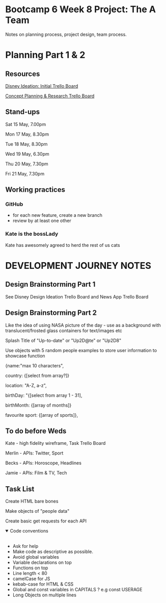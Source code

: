 # Bootcamp 6 Week 8 Project: The A Team

Notes on planning process, project design, team process.

# Planning Part 1 & 2

## Resources

[Disney Ideation: Initial Trello Board](https://trello.com/b/XNquW4I0/disney-ideation-dreamer) 

[Concept Planning & Research Trello Board](https://trello.com/b/dNgzKiwi/news-app-ideas)

## Stand-ups

Sat 15 May, 7.00pm

Mon 17 May, 8.30pm

Tue 18 May, 8.30pm

Wed 19 May, 6.30pm

Thu 20 May, 7.30pm

Fri 21 May, 7.30pm

## Working practices

### GitHub 
  - for each new feature, create a new branch
  - review by at least one other

### Kate is the bossLady
Kate has awesomely agreed to herd the rest of us cats


# DEVELOPMENT JOURNEY NOTES

## Design Brainstorming Part 1

See Disney Design Ideation Trello Board and News App Trello Board

## Design Brainstorming Part 2

Like the idea of using NASA picture of the day - use as a background with translucent/frosted glass containers for text/images etc

Splash Title of "Up-to-date" or "Up2D@te" or "Up2D8"

Use objects with 5 random people examples to store user information to showcase function 

{name:"max 10 characters", 

country: {[select from array?]}

location: "A-Z, a-z",

birthDay: "{[select from array 1 - 31],

birthMonth: {[array of months]}

favourite sport: {[array of sports]},
 



## To do before Weds
Kate - high fidelity wireframe, Task Trello Board

Merlin - APIs: Twitter, Sport

Becks - APIs: Horoscope, Headlines

Jamie - APIs: Film & TV, Tech


## Task List
Create HTML bare bones

Make objects of "people data"

Create basic get requests for each API

<details open>
  <summary>Code conventions</summary>
  <br>
  <ul>
    <li> Ask for help </li>
    <li> Make code as descriptive as possible.  </li>
    <li> Avoid global variables </li>
    <li> Variable declarations on top </li>
    <li> Functions on top </li>
    <li> Line length < 80 </li>
    <li> camelCase for JS </li>
    <li> kebab-case for HTML & CSS </li>
    <li> Global and const variables in CAPITALS ? e.g const USERAGE </li>
    <li> Long Objects on multiple lines </li>
  </details>
  


